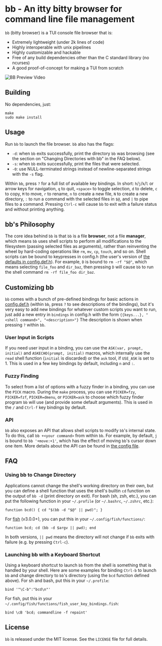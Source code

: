 # bb - An itty bitty browser for command line file management

`bb` (bitty browser) is a TUI console file browser that is:

- Extremely lightweight (under 2k lines of code)
- Highly interoperable with unix pipelines
- Highly customizable and hackable
- Free of any build dependencies other than the C standard library (no ncurses)
- A good proof-of-concept for making a TUI from scratch

![BB Preview Video](https://bitbucket.org/spilt/bb/downloads/bb.gif)

## Building
No dependencies, just:

    make
    sudo make install

## Usage

Run `bb` to launch the file browser. `bb` also has the flags:

- `-d`: when `bb` exits successfully, print the directory `bb` was browsing
  (see the section on "Changing Directories with bb" in the FAQ below).
- `-s`: when `bb` exits successfully, print the files that were selected.
- `-0`: use NULL-terminated strings instead of newline-separated strings with
  the `-s` flag.

Within `bb`, press `?` for a full list of available key bindings. In short:
`h`/`j`/`k`/`l` or arrow keys for navigation, `q` to quit, `<space>` to toggle
selection, `d` to delete, `c` to copy, `M` to move, `r` to rename, `n` to
create a new file, `N` to create a new directory, `:` to run a command with the
selected files in `$@`, and `|` to pipe files to a command. Pressing `Ctrl-c`
will cause `bb` to exit with a failure status and without printing anything.

## bb's Philosophy
The core idea behind `bb` is that `bb` is a file **browser**, not a file
**manager**, which means `bb` uses shell scripts to perform all modifications
to the filesystem (passing selected files as arguments), rather than
reinventing the wheel by hard-coding operations like `rm`, `mv`, `cp`, `touch`,
and so on.  Shell scripts can be bound to keypresses in config.h (the user's
version of [the defaults in config.def.h](config.def.h)). For example, `D` is
bound to `rm -rf "$@"`, which means selecting `file_foo` and `dir_baz`, then
pressing `D` will cause `bb` to run the shell command `rm -rf file_foo dir_baz`.

## Customizing bb
`bb` comes with a bunch of pre-defined bindings for basic actions in
[config.def.h](config.def.h) (within `bb`, press `?` to see descriptions of the
bindings), but it's very easy to add new bindings for whatever custom scripts
you want to run, just add a new entry in `bindings` in config.h with the form
`{{keys...}, "<shell command>", "<description>"}` The description is shown when
pressing `?` within `bb`.

### User Input in Scripts
If you need user input in a binding, you can use the `ASK(var, prompt,
initial)` and `ASKECHO(prompt, initial)` macros, which internally use the
`read` shell function (`initial` is discarded) or the `ask` tool, if `USE_ASK`
is set to 1. This is used in a few key bindings by default, including `n` and
`:`.

### Fuzzy Finding
To select from a list of options with a fuzzy finder in a binding, you can use
the `PICK` macro. During the `make` process, you can use `PICKER=fzy`,
`PICKER=fzf`, `PICKER=dmenu`, or `PICKER=ask` to choose which fuzzy finder
program `bb` will use (and provide some default arguments). This is used in the
`/` and `Ctrl-f` key bindings by default.

### API
`bb` also exposes an API that allows shell scripts to modify `bb`'s internal
state. To do this, call `bb +<your command>` from within `bb`. For example, by
default, `j` is bound to `bb '+move:+1'`, which has the effect of moving `bb`'s
cursor down one item. More details about the API can be found in [the config
file](config.def.h).

## FAQ
### Using bb to Change Directory
Applications cannot change the shell's working directory on their own, but you
can define a shell function that uses the shell's builtin `cd` function on the
output of `bb -d` (print directory on exit). For bash (sh, zsh, etc.), you can
put the following function in your `~/.profile` (or `~/.bashrc`, `~/.zshrc`,
etc.):

    function bcd() { cd "$(bb -d "$@" || pwd)"; }

For [fish](https://fishshell.com/) (v3.0.0+), you can put this in your
`~/.config/fish/functions/`:

    function bcd; cd (bb -d $argv || pwd); end

In both versions, `|| pwd` means the directory will not change if `bb` exits
with failure (e.g. by pressing `Ctrl-c`).

### Launching bb with a Keyboard Shortcut
Using a keyboard shortcut to launch `bb` from the shell is something that is
handled by your shell. Here are some examples for binding `Ctrl-b` to launch
`bb` and change directory to `bb`'s directory (using the `bcd` function defined
above). For sh and bash, put this in your `~/.profile`:

    bind '"\C-b":"bcd\n"'

For fish, put this in your `~/.config/fish/functions/fish_user_key_bindings.fish`:

    bind \cB 'bcd; commandline -f repaint'

## License
`bb` is released under the MIT license. See the `LICENSE` file for full details.
